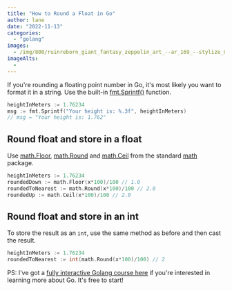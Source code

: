 ```yaml
---
title: "How to Round a Float in Go"
author: lane
date: "2022-11-13"
categories:
  - "golang"
images:
  - /img/800/ruinreborn_giant_fantasy_zeppelin_art_--ar_169_--stylize_0_--_216c6852-a369-483d-b411-3c45df9b375c_3.png.webp
imageAlts:
  -
---
```


If you're rounding a floating point number in Go, it's most likely you want to format it in a string. Use the built-in [fmt.Sprintf()](https://pkg.go.dev/fmt#example-Sprintf) function.

```go
heightInMeters := 1.76234
msg := fmt.Sprintf("Your height is: %.3f", heightInMeters)
// msg = "Your height is: 1.762"
```

## Round float and store in a float

Use [math.Floor](https://pkg.go.dev/math#Floor), [math.Round](https://pkg.go.dev/math#Round) and [math.Ceil](https://pkg.go.dev/math#Ceil) from the standard [math](https://pkg.go.dev/math) package.

```go
heightInMeters := 1.76234
roundedDown := math.Floor(x*100)/100 // 1.0
roundedToNearest := math.Round(x*100)/100 // 2.0
roundedUp := math.Ceil(x*100)/100 // 2.0
```

## Round float and store in an int

To store the result as an `int`, use the same method as before and then cast the result.

```go
heightInMeters := 1.76234
roundedToNearest := int(math.Round(x*100)/100) // 2
```

PS: I've got a [fully interactive Golang course here](https://www.boot.dev/courses/learn-golang) if you're interested in learning more about Go. It's free to start!
